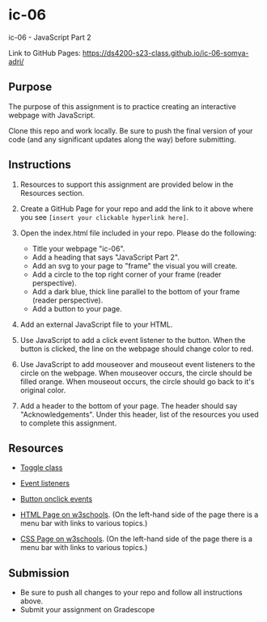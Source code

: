 # ic-06
ic-06 - JavaScript Part 2

Link to GitHub Pages: https://ds4200-s23-class.github.io/ic-06-somya-adri/

## Purpose

The purpose of this assignment is to practice creating an interactive webpage with JavaScript.  

Clone this repo and work locally. Be sure to push the final version of your code (and any significant updates along the way) before submitting. 

## Instructions

1. Resources to support this assignment are provided below in the Resources section.  

1. Create a GitHub Page for your repo and add the link to it above where you see `[insert your clickable hyperlink here]`. 

1. Open the index.html file included in your repo. Please do the following: 
   - Title your webpage "ic-06". 
   - Add a heading that says "JavaScript Part 2".
   - Add an svg to your page to "frame" the visual you will create.
   - Add a circle to the top right corner of your frame (reader perspective).
   - Add a dark blue, thick line parallel to the bottom of your frame (reader perspective).   
   - Add a button to your page. 

1. Add an external JavaScript file to your HTML. 

1. Use JavaScript to add a click event listener to the button. When the button is clicked, the line on the webpage should change color to red.  

1. Use JavaScript to add mouseover and mouseout event listeners to the circle on the webpage. When mouseover occurs, the circle should be filled orange. When mouseout occurs, the circle should go back to it's original color. 

1. Add a header to the bottom of your page. The header should say "Acknowledgements". Under this header, list of the resources you used to complete this assignment.

## Resources 

* [Toggle class](https://www.w3schools.com/howto/howto_js_toggle_class.asp)

* [Event listeners](https://www.w3schools.com/js/js_htmldom_eventlistener.asp)

* [Button onclick events](https://www.w3schools.com/jsref/event_onclick.asp)

* [HTML Page on w3schools](https://www.w3schools.com/html/default.asp). (On the left-hand side of the page there is a menu bar with links to various topics.) 

* [CSS Page on w3schools](https://www.w3schools.com/css/default.asp). (On the left-hand side of the page there is a menu bar with links to various topics.) 

## Submission

* Be sure to push all changes to your repo and follow all instructions above. 
* Submit your assignment on Gradescope   
